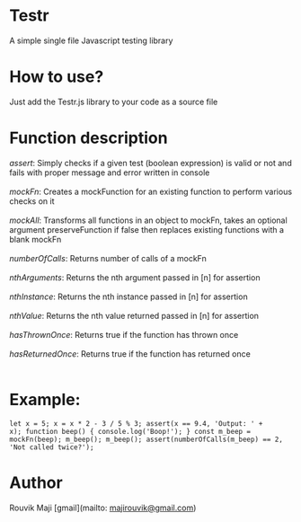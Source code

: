 # Testr
A simple single file Javascript testing library

# How to use?
Just add the Testr.js library to your code as a source file
<code><script src="PATH_TO_WORK_DIR/Testr.js"></script></code>

# Function description
*assert*: Simply checks if a given test (boolean expression) is valid or not and fails with proper message and error written in console<br><br>
*mockFn*: Creates a mockFunction for an existing function to perform various checks on it<br><br>
*mockAll*: Transforms all functions in an object to mockFn, takes an optional argument preserveFunction if false then replaces existing functions with a blank mockFn<br><br>
*numberOfCalls*: Returns number of calls of a mockFn<br><br>
*nthArguments*: Returns the nth argument passed in [n] for assertion<br><br>
*nthInstance*: Returns the nth instance passed in [n] for assertion<br><br>
*nthValue*: Returns the nth value returned passed in [n] for assertion<br><br>
*hasThrownOnce*: Returns true if the function has thrown once<br><br>
*hasReturnedOnce*: Returns true if the function has returned once<br><br>

# Example:
<code>let x = 5;
x = x * 2 - 3 / 5 % 3;
assert(x == 9.4, 'Output: ' + x);
function beep() {
  console.log('Boop!');
} 
const m_beep = mockFn(beep);
m_beep();
m_beep(); 
assert(numberOfCalls(m_beep) == 2, 'Not called twice?');
</code>

# Author
Rouvik Maji [gmail](mailto: majirouvik@gmail.com)
